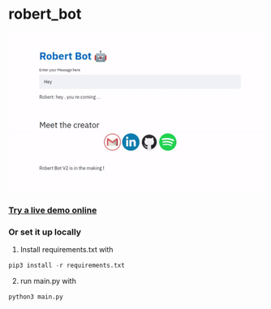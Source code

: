 # robert_bot
![](./assets/demo.gif)
### [Try a live demo online](https://robert-the-bot.herokuapp.com/)
### Or set it up locally
<!--
1. Downlaod pretrained weights from [here](https://yadi.sk/d/R9TfLSq8Tlv3-g)
-->
1. Install requirements.txt with 
```python
pip3 install -r requirements.txt
```
2. run main.py with
```python
python3 main.py
```
